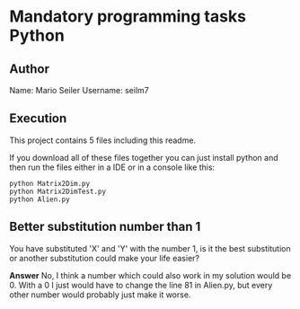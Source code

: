 # Mandatory programming tasks Python

## Author

Name: Mario Seiler 
Username: seilm7

## Execution

This project contains 5 files including this readme.

If you download all of these files together you can just install python and then run the files either in a IDE or in a console like this:
````
python Matrix2Dim.py
python Matrix2DimTest.py
python Alien.py
````

## Better substitution number than 1
You have substituted 'X' and 'Y' with the number 1, is it the best substitution or another substitution could make your life easier?

**Answer**
No, I think a number which could also work in my solution would be 0. With a 0 I just would have to change the line 81 in Alien.py, but every other number would probably just make it worse.